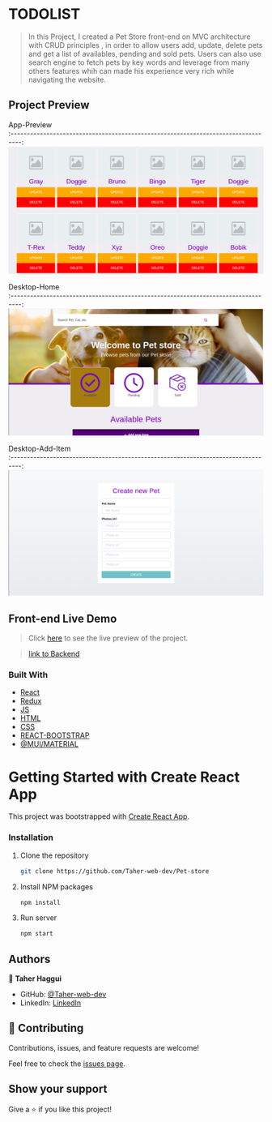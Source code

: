# TODOLIST
> In this Project, I created a Pet Store front-end on MVC architecture with CRUD principles , in order to allow users add, update, delete pets and get a list of availables, pending and sold pets. Users can also use search engine to fetch pets by key words and leverage from many others features whih can made his experience very rich while navigating the website.
## Project Preview

App-Preview                         
:---------------------------------------------------------------------------------:
![](./src/assets/images/preview.png)  

Desktop-Home                             
:---------------------------------------------------------------------------------:
![](./src/assets/images/welcome.png)

Desktop-Add-Item                             
:---------------------------------------------------------------------------------:
![](./src/assets/images/new.png)


## Front-end Live Demo
> Click [here](https://taher-pet-store.netlify.app/) to see the live preview of the project.

> [link to Backend](https://petstore.swagger.io/)

### Built With

- [React](https://es.reactjs.org/)
- [Redux](https://redux.js.org/)
- [JS](https://www.javascript.com/)
- [HTML](https://www.w3schools.com/html/)
- [CSS](https://www.w3schools.com/css/)
- [REACT-BOOTSTRAP](https://react-bootstrap.github.io/)
- [@MUI/MATERIAL](https://mui.com/)

# Getting Started with Create React App

This project was bootstrapped with [Create React App](https://github.com/facebook/create-react-app).

### Installation

1. Clone the repository
   ```sh
   git clone https://github.com/Taher-web-dev/Pet-store
   ```
2. Install NPM packages
   ```sh
   npm install
   ```
3. Run server
   ```sh
   npm start
   ```
   
## Authors

👤 **Taher Haggui**

- GitHub: [@Taher-web-dev](https://github.com/Taher-web-dev)
- LinkedIn: [LinkedIn](https://www.linkedin.com/in/taher-haggui/)


## 🤝 Contributing

Contributions, issues, and feature requests are welcome!

Feel free to check the [issues page](../../issues/).


## Show your support

Give a ⭐️ if you like this project!